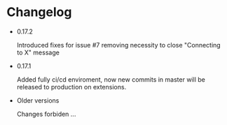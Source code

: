 # Changelog

-   0.17.2

    Introduced fixes for issue #7 removing necessity to close "Connecting to X" message

-   0.17.1

    Added fully ci/cd enviroment, now new commits in master will be released to production on extensions.

-   Older versions

    Changes forbiden
    ...

